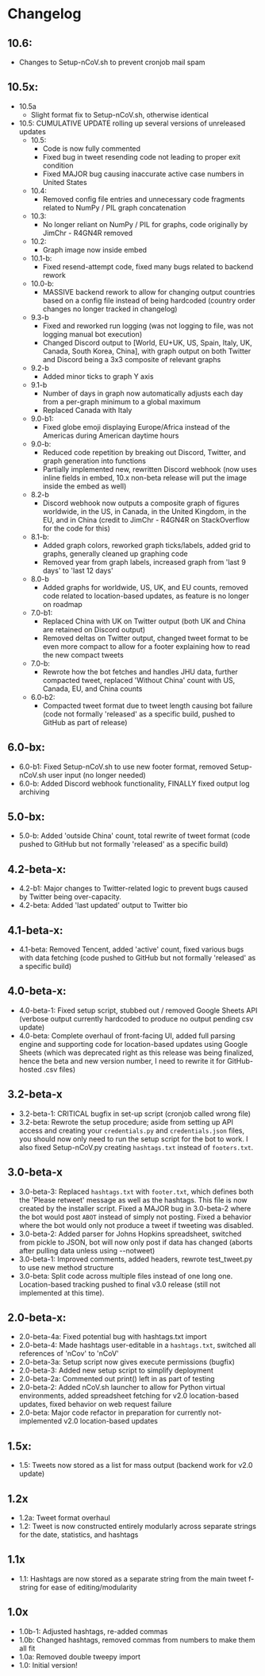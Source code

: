 # Changelog

## 10.6:
- Changes to Setup-nCoV.sh to prevent cronjob mail spam

## 10.5x:
- 10.5a
    - Slight format fix to Setup-nCoV.sh, otherwise identical
- 10.5: CUMULATIVE UPDATE rolling up several versions of unreleased updates
    - 10.5:
        - Code is now fully commented
        - Fixed bug in tweet resending code not leading to proper exit condition
        - Fixed MAJOR bug causing inaccurate active case numbers in United States
    - 10.4:
        - Removed config file entries and unnecessary code fragments related to NumPy / PIL graph concatenation
    - 10.3:
        - No longer reliant on NumPy / PIL for graphs, code originally by JimChr - R4GN4R removed
    - 10.2:
        - Graph image now inside embed
    - 10.1-b:
        - Fixed resend-attempt code, fixed many bugs related to backend rework
    - 10.0-b:
        - MASSIVE backend rework to allow for changing output countries based on a config file instead of being hardcoded (country order changes no longer tracked in changelog)
    - 9.3-b
        - Fixed and reworked run logging (was not logging to file, was not logging manual bot execution)
        - Changed Discord output to [World, EU+UK, US, Spain, Italy, UK, Canada, South Korea, China], with graph output on both Twitter and Discord being a 3x3 composite of relevant graphs
    - 9.2-b
        - Added minor ticks to graph Y axis
    - 9.1-b
        - Number of days in graph now automatically adjusts each day from a per-graph minimum to a global maximum
        - Replaced Canada with Italy
    - 9.0-b1:
        - Fixed globe emoji displaying Europe/Africa instead of the Americas during American daytime hours
    - 9.0-b:
        - Reduced code repetition by breaking out Discord, Twitter, and graph generation into functions
        - Partially implemented new, rewritten Discord webhook (now uses inline fields in embed, 10.x non-beta release will put the image inside the embed as well)
    - 8.2-b
        - Discord webhook now outputs a composite graph of figures worldwide, in the US, in Canada, in the United Kingdom, in the EU, and in China (credit to JimChr - R4GN4R on StackOverflow for the code for this)
    - 8.1-b:
        - Added graph colors, reworked graph ticks/labels, added grid to graphs, generally cleaned up graphing code
        - Removed year from graph labels, increased graph from 'last 9 days' to 'last 12 days'
    - 8.0-b
        - Added graphs for worldwide, US, UK, and EU counts, removed code related to location-based updates, as feature is no longer on roadmap
    - 7.0-b1:
        - Replaced China with UK on Twitter output (both UK and China are retained on Discord output)
        - Removed deltas on Twitter output, changed tweet format to be even more compact to allow for a footer explaining how to read the new compact tweets
    - 7.0-b:
       - Rewrote how the bot fetches and handles JHU data, further compacted tweet, replaced 'Without China' count with US, Canada, EU, and China counts
    - 6.0-b2:
        - Compacted tweet format due to tweet length causing bot failure (code not formally 'released' as a specific build, pushed to GitHub as part of  release)

## 6.0-bx:
- 6.0-b1: Fixed Setup-nCoV.sh to use new footer format, removed Setup-nCoV.sh user input (no longer needed)
- 6.0-b: Added Discord webhook functionality, FINALLY fixed output log archiving

## 5.0-bx:
- 5.0-b: Added 'outside China' count, total rewrite of tweet format (code pushed to GitHub but not formally 'released' as a specific build)

## 4.2-beta-x:
- 4.2-b1: Major changes to Twitter-related logic to prevent bugs caused by Twitter being over-capacity.
- 4.2-beta: Added 'last updated' output to Twitter bio

## 4.1-beta-x:
- 4.1-beta: Removed Tencent, added 'active' count, fixed various bugs with data fetching (code pushed to GitHub but not formally 'released' as a specific build)

## 4.0-beta-x:
- 4.0-beta-1: Fixed setup script, stubbed out / removed Google Sheets API (verbose output currently hardcoded to produce no output pending csv update)
- 4.0-beta: Complete overhaul of front-facing UI, added full parsing engine and supporting code for location-based updates using Google Sheets (which was deprecated right as this release was being finalized, hence the beta and new version number, I need to rewrite it for GitHub-hosted .csv files)

## 3.2-beta-x
- 3.2-beta-1: CRITICAL bugfix in set-up script (cronjob called wrong file)
- 3.2-beta: Rewrote the setup procedure; aside from setting up API access and creating your `credentials.py` and `credentials.json` files, you should now only need to run the setup script for the bot to work. I also fixed Setup-nCoV.py creating `hashtags.txt` instead of `footers.txt`.

## 3.0-beta-x
- 3.0-beta-3: Replaced `hashtags.txt` with `footer.txt`, which defines both the 'Please retweet' message as well as the hashtags. This file is now created by the installer script. Fixed a MAJOR bug in 3.0-beta-2 where the bot would post `ABOT` instead of simply not posting. Fixed a behavior where the bot would only not produce a tweet if tweeting was disabled.
- 3.0-beta-2: Added parser for Johns Hopkins spreadsheet, switched from pickle to JSON, bot will now only post if data has changed (aborts after pulling data unless using --notweet)
- 3.0-beta-1: Improved comments, added headers, rewrote test_tweet.py to use new method structure
- 3.0-beta: Split code across multiple files instead of one long one. Location-based tracking pushed to final v3.0 release (still not implemented at this time).

## 2.0-beta-x:
- 2.0-beta-4a: Fixed potential bug with hashtags.txt import
- 2.0-beta-4: Made hashtags user-editable in a `hashtags.txt`, switched all references of 'nCov' to 'nCoV'
- 2.0-beta-3a: Setup script now gives execute permissions (bugfix)
- 2.0-beta-3: Added new setup script to simplify deployment
- 2.0-beta-2a: Commented out print() left in as part of testing
- 2.0-beta-2: Added nCoV.sh launcher to allow for Python virtual environments, added spreadsheet fetching for v2.0 location-based updates, fixed behavior on web request failure
- 2.0-beta: Major code refactor in preparation for currently not-implemented v2.0 location-based updates

## 1.5x:
- 1.5: Tweets now stored as a list for mass output (backend work for v2.0 update)

## 1.2x

- 1.2a: Tweet format overhaul
- 1.2: Tweet is now constructed entirely modularly across separate strings for the date, statistics, and hashtags

## 1.1x

- 1.1: Hashtags are now stored as a separate string from the main tweet f-string for ease of editing/modularity

## 1.0x

- 1.0b-1: Adjusted hashtags, re-added commas
- 1.0b: Changed hashtags, removed commas from numbers to make them all fit
- 1.0a: Removed double tweepy import
- 1.0: Initial version!
